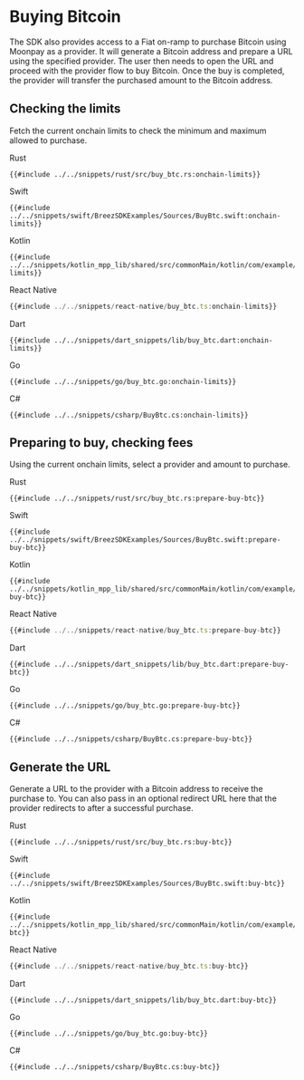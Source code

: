 # Buying Bitcoin

The SDK also provides access to a Fiat on-ramp to purchase Bitcoin using Moonpay as a provider. It will generate a Bitcoin address and prepare a URL using the specified provider. The user then needs to open the URL and proceed with the provider flow to buy Bitcoin. Once the buy is completed, the provider will transfer the purchased amount to the Bitcoin address.

## Checking the limits

Fetch the current onchain limits to check the minimum and maximum allowed to purchase.

<custom-tabs category="lang">

<div slot="title">Rust</div>
<section>

```rust,ignore
{{#include ../../snippets/rust/src/buy_btc.rs:onchain-limits}}
```
</section>

<div slot="title">Swift</div>
<section>

```swift,ignore
{{#include ../../snippets/swift/BreezSDKExamples/Sources/BuyBtc.swift:onchain-limits}}
```
</section>

<div slot="title">Kotlin</div>
<section>

```kotlin,ignore
{{#include ../../snippets/kotlin_mpp_lib/shared/src/commonMain/kotlin/com/example/kotlinmpplib/BuyBtc.kt:onchain-limits}}
```
</section>

<div slot="title">React Native</div>
<section>

```typescript
{{#include ../../snippets/react-native/buy_btc.ts:onchain-limits}}
```
</section>

<div slot="title">Dart</div>
<section>

```dart,ignore
{{#include ../../snippets/dart_snippets/lib/buy_btc.dart:onchain-limits}}
```
</section>

<div slot="title">Go</div>
<section>

```go,ignore
{{#include ../../snippets/go/buy_btc.go:onchain-limits}}
```
</section>

<div slot="title">C#</div>
<section>

```cs,ignore
{{#include ../../snippets/csharp/BuyBtc.cs:onchain-limits}}
```
</section>
</custom-tabs>

## Preparing to buy, checking fees

Using the current onchain limits, select a provider and amount to purchase.

<custom-tabs category="lang">

<div slot="title">Rust</div>
<section>

```rust,ignore
{{#include ../../snippets/rust/src/buy_btc.rs:prepare-buy-btc}}
```
</section>

<div slot="title">Swift</div>
<section>

```swift,ignore
{{#include ../../snippets/swift/BreezSDKExamples/Sources/BuyBtc.swift:prepare-buy-btc}}
```
</section>

<div slot="title">Kotlin</div>
<section>

```kotlin,ignore
{{#include ../../snippets/kotlin_mpp_lib/shared/src/commonMain/kotlin/com/example/kotlinmpplib/BuyBtc.kt:prepare-buy-btc}}
```
</section>

<div slot="title">React Native</div>
<section>

```typescript
{{#include ../../snippets/react-native/buy_btc.ts:prepare-buy-btc}}
```
</section>

<div slot="title">Dart</div>
<section>

```dart,ignore
{{#include ../../snippets/dart_snippets/lib/buy_btc.dart:prepare-buy-btc}}
```
</section>

<div slot="title">Go</div>
<section>

```go,ignore
{{#include ../../snippets/go/buy_btc.go:prepare-buy-btc}}
```
</section>

<div slot="title">C#</div>
<section>

```cs,ignore
{{#include ../../snippets/csharp/BuyBtc.cs:prepare-buy-btc}}
```
</section>
</custom-tabs>

## Generate the URL

Generate a URL to the provider with a Bitcoin address to receive the purchase to. You can also pass in an optional redirect URL here that the provider redirects to after a successful purchase.

<custom-tabs category="lang">

<div slot="title">Rust</div>
<section>

```rust,ignore
{{#include ../../snippets/rust/src/buy_btc.rs:buy-btc}}
```
</section>

<div slot="title">Swift</div>
<section>

```swift,ignore
{{#include ../../snippets/swift/BreezSDKExamples/Sources/BuyBtc.swift:buy-btc}}
```
</section>

<div slot="title">Kotlin</div>
<section>

```kotlin,ignore
{{#include ../../snippets/kotlin_mpp_lib/shared/src/commonMain/kotlin/com/example/kotlinmpplib/BuyBtc.kt:buy-btc}}
```
</section>

<div slot="title">React Native</div>
<section>

```typescript
{{#include ../../snippets/react-native/buy_btc.ts:buy-btc}}
```
</section>

<div slot="title">Dart</div>
<section>

```dart,ignore
{{#include ../../snippets/dart_snippets/lib/buy_btc.dart:buy-btc}}
```
</section>

<div slot="title">Go</div>
<section>

```go,ignore
{{#include ../../snippets/go/buy_btc.go:buy-btc}}
```
</section>

<div slot="title">C#</div>
<section>

```cs,ignore
{{#include ../../snippets/csharp/BuyBtc.cs:buy-btc}}
```
</section>
</custom-tabs>
